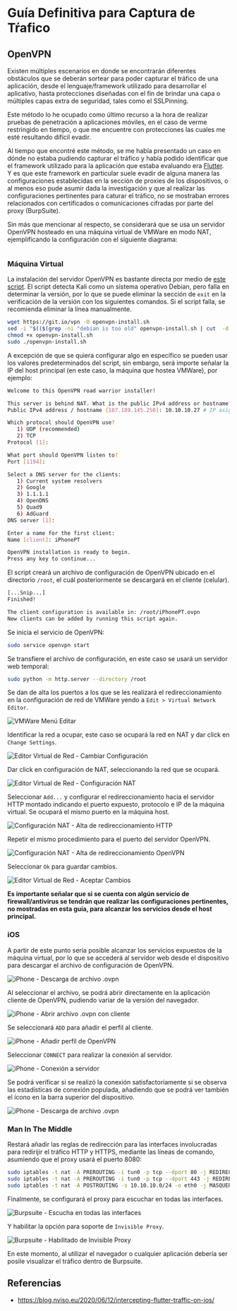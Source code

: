 # Guía Definitiva para Captura de Tŕafico

## OpenVPN

Existen múltiples escenarios en donde se encontrarán diferentes obstáculos que se deberán sortear para poder capturar el tráfico de una aplicación, desde el lenguaje/framework utilizado para desarrollar el aplicativo, hasta protecciones diseñadas con el fin de brindar una capa o múltiples capas extra de seguridad, tales como el SSLPinning.

Este método lo he ocupado como último recurso a la hora de realizar pruebas de penetración a aplicaciones móviles, en el caso de verme restringido en tiempo, o que me encuentre con protecciones las cuales me esté resultando difícil evadir.

Al tiempo que encontré este método, se me había presentado un caso en dónde no estaba pudiendo capturar el tráfico y había podido identificar que el framework utilizado para la aplicación que estaba evaluando era [Flutter](https://flutter.dev/). Y es que este framework en particular suele evadir de alguna manera las configuraciones establecidas en la sección de proxies de los dispositivos, o al menos eso pude asumir dada la investigación y que al realizar las configuraciones pertinentes para caturar el tráfico, no se mostraban errores relacionados con certificados o comunicaciones cifradas por parte del proxy (BurpSuite).

Sin más que mencionar al respecto, se considerará que se usa un servidor OpenVPN hosteado en una máquina virtual de VMWare en modo NAT, ejemplificando la configuración con el siguiente diagrama:

![]()

### Máquina Virtual

La instalación del servidor OpenVPN es bastante directa por medio de [este script](https://git.io/vpn). El script detecta Kali como un sistema operativo Debian, pero falla en determinar la versión, por lo que se puede eliminar la sección de `exit` en la verificación de la versión con los siguientes comandos. Si el script falla, se recomienda eliminar la línea manualmente.

```bash
wget https://git.io/vpn -O openvpn-install.sh
sed -i "$(($(grep -ni "debian is too old" openvpn-install.sh | cut  -d : -f 1)+1))d" ./openvpn-install.sh
chmod +x openvpn-install.sh
sudo ./openvpn-install.sh
```

A excepción de que se quiera configurar algo en específico se pueden usar los valores predeterminados del script, sin embargo, será importe señalar la IP del host principal (en este caso, la máquina que hostea VMWare), por ejemplo:

```bash
Welcome to this OpenVPN road warrior installer!

This server is behind NAT. What is the public IPv4 address or hostname?
Public IPv4 address / hostname [187.189.145.250]: 10.10.10.27 # IP asignada por mi router

Which protocol should OpenVPN use?
   1) UDP (recommended)
   2) TCP
Protocol [1]: 

What port should OpenVPN listen to?
Port [1194]: 

Select a DNS server for the clients:
   1) Current system resolvers
   2) Google
   3) 1.1.1.1
   4) OpenDNS
   5) Quad9
   6) AdGuard
DNS server [1]: 

Enter a name for the first client:
Name [client]: iPhonePT

OpenVPN installation is ready to begin.
Press any key to continue...
```

El script creará un archivo de configuración de OpenVPN ubicado en el directorio `/root`, el cuál posteriormente se descargará en el cliente (celular).

```bash
[...Snip...]
Finished!

The client configuration is available in: /root/iPhonePT.ovpn
New clients can be added by running this script again.
```

Se inicia el servicio de OpenVPN:

```bash
sudo service openvpn start
```

Se transfiere el archivo de configuración, en este caso se usará un servidor web temporal:

```bash
sudo python -m http.server --directory /root
```

Se dan de alta los puertos a los que se les realizará el redireccionamiento en la configuración de red de VMWare yendo a `Edit > Virtual Network Editor`.

![VMWare Menú Editar](images/itraffic-vmware-edit.png)

Identificar la red a ocupar, este caso se ocupará la red en NAT y dar click en `Change Settings`.

![Editor Virtual de Red - Cambiar Configuración](images/itraffic-network_editor-1.png)

Dar click en configuración de NAT, seleccionando la red que se ocupará.

![Editor Virtual de Red - Configuración NAT](images/itraffic-network_editor-2.png)

Seleccionar `Add...` y configurar el redireccionamiento hacia el servidor HTTP montado indicando el puerto expuesto, protocolo e IP de la máquina virtual. Se ocupará el mismo puerto en la máquina host.

![Configuración NAT - Alta de redireccionamiento HTTP](images/itraffic-network_editor-3.png)

Repetir el mismo procedimiento para el puerto del servidor OpenVPN.

![Configuración NAT - Alta de redireccionamiento OpenVPN](images/itraffic-network_editor-4.png)

Seleccionar `Ok` para guardar cambios.

![Editor Virtual de Red - Aceptar Cambios](images/itraffic-network_editor-5.png)

**Es importante señalar que si se cuenta con algún servicio de firewall/antivirus se tendrán que realizar las configuraciones pertinentes, no mostradas en esta guía, para alcanzar los servicios desde el host principal.**

### iOS

A partir de este punto sería posible alcanzar los servicios expuestos de la máquina virtual, por lo que se accederá al servidor web desde el dispositivo para descargar el archivo de configuración de OpenVPN.

![iPhone - Descarga de archivo .ovpn](images/itraffic-iphone_ovpn-1.png)

Al seleccionar el archivo, se podrá abrir directamente en la aplicación cliente de OpenVPN, pudiendo variar de la versión del navegador.

![iPhone - Abrir archivo .ovpn con cliente](images/itraffic-iphone_ovpn-2.png)

Se seleccionará `ADD` para añadir el perfil al cliente.

![iPhone - Añadir perfil de OpenVPN](images/itraffic-iphone_ovpn-3.png)

Seleccionar `CONNECT` para realizar la conexión al servidor.

![iPhone - Conexión a servidor](images/itraffic-iphone_ovpn-4.png)

Se podrá verificar si se realizó la conexión satisfactoriamente si se observa las estadísticas de conexión populada, añadiendo que se podrá ver también el ícono en la barra superior del dispositivo.

![iPhone - Descarga de archivo .ovpn](images/itraffic-iphone_ovpn-5.png)

### Man In The Middle

Restará añadir las reglas de redirección para las interfaces involucradas para redirijir el tráfico HTTP y HTTPS, mediante las líneas de comando, asumiendo que el proxy usará el puerto 8080:

```bash
sudo iptables -t nat -A PREROUTING -i tun0 -p tcp --dport 80 -j REDIRECT --to-port 8080
sudo iptables -t nat -A PREROUTING -i tun0 -p tcp --dport 443 -j REDIRECT --to-port 8080
sudo iptables -t nat -A POSTROUTING -s 10.10.10.0/24 -o eth0 -j MASQUERADE # Utilizar la red en la que se encuentra el host principal
```

Finalmente, se configurará el proxy para escuchar en todas las interfaces.

![Burpsuite - Escucha en todas las interfaces](images/itraffic-burp_config-1.png)

Y habilitar la opción para soporte de `Invisible Proxy`.

![Burpsuite - Habilitado de Invisible Proxy](images/itraffic-burp_config-2.png)

En este momento, al utilizar el navegador o cualquier aplicación debería ser posile visualizar el tráfico dentro de Burpsuite.

<!--
TODO:
- Añadir evidencia de tráfico capturado.
- Realizar setup para Android.
-->

## Referencias

- https://blog.nviso.eu/2020/06/12/intercepting-flutter-traffic-on-ios/